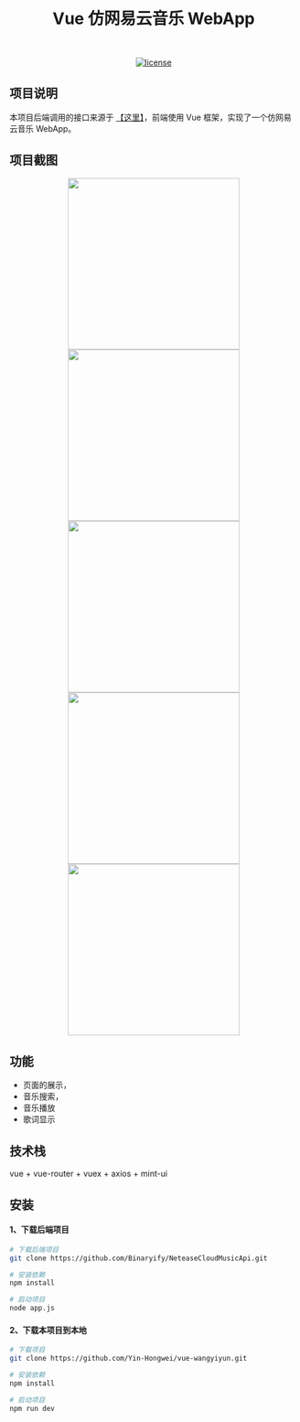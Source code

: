 <h1 align="center">Vue 仿网易云音乐 WebApp</h1>

<br/>

<p align="center">
  <a href=""><img alt="license" src="https://img.shields.io/github/license/mashape/apistatus.svg?style=flat"></a>
</p>

## 项目说明

本项目后端调用的接口来源于 [【这里】](https://binaryify.github.io/NeteaseCloudMusicApi/#/?id=neteasecloudmusicapi)，前端使用 Vue 框架，实现了一个仿网易云音乐 WebApp。



## 项目截图

<center>
  <img src="https://tva1.sinaimg.cn/large/0082zybply1gc0y6q2kk3j30l811ityg.jpg" width="300"/>
</center>

<center>
  <img src="https://tva1.sinaimg.cn/large/0082zybply1gc0y7vi8u7j30l811ik4i.jpg" width="300">
</center>
<center>
  <img src="https://tva1.sinaimg.cn/large/00831rSTly1gcep3669pvj30gy106aw0.jpg" width="300">
</center>


<center>
  <img src="https://tva1.sinaimg.cn/large/0082zybply1gc0y8v4ntuj30lc11kauu.jpg" width="300">
</center>
<center>
  <img src="https://tva1.sinaimg.cn/large/00831rSTly1gcep1484caj30gu1020xj.jpg" width="300">
</center>



## 功能

- 页面的展示，
- 音乐搜索，
- 音乐播放
- 歌词显示



## 技术栈

vue + vue-router + vuex + axios + mint-ui



## 安装

####  1、下载后端项目

```bash
# 下载后端项目
git clone https://github.com/Binaryify/NeteaseCloudMusicApi.git

# 安装依赖
npm install

# 启动项目
node app.js
```

#### 2、下载本项目到本地

```bash
# 下载项目
git clone https://github.com/Yin-Hongwei/vue-wangyiyun.git

# 安装依赖
npm install

# 启动项目
npm run dev
```

